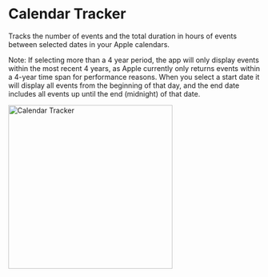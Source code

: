# Calendar Tracker

Tracks the number of events and the total duration in hours of events between selected dates in your Apple calendars.

Note: If selecting more than a 4 year period, the app will only display events within the most recent 4 years, as Apple currently only returns events within a 4-year time span for performance reasons.
When you select a start date it will display all events from the beginning of that day, and the end date includes all events up until the end (midnight) of that date.

<img width="328" alt="Calendar Tracker" src="https://github.com/user-attachments/assets/e259e65d-454c-415f-a6fc-6370edb30213">
